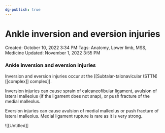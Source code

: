 ```yaml
---
dg-publish: true
---
```


# Ankle inversion and eversion injuries

Created: October 10, 2022 3:34 PM
Tags: Anatomy, Lower limb, MSS, Medicine
Updated: November 1, 2022 3:55 PM

### Ankle inversion and eversion injuries

Inversion and eversion injuries occur at the [[Subtalar-talonavicular (STTN) [[complex]] complex]].

Inversion injuries can cause sprain of calcaneofibular ligament, avulsion of lateral malleolus (if the ligament does not snap), or push fracture of the medial malleolus.

Eversion injuries can cause avulsion of medial malleolus or push fracture of lateral malleolus. Medial ligament rupture is rare as it is very strong.

![[Untitled]]